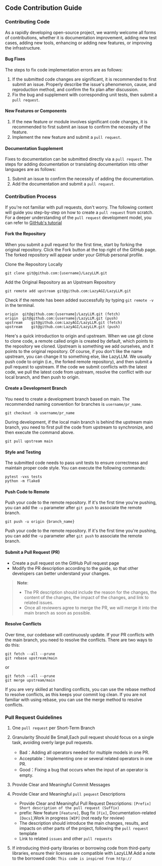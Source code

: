 ## Code Contribution Guide
### Contributing Code

As a rapidly developing open-source project, we warmly welcome all forms of contributions, whether it is documentation improvement, adding new test cases, adding new tools, enhancing or adding new features, or improving the infrastructure.

#### Bug Fixes
The steps to fix code implementation errors are as follows:

1. If the submitted code changes are significant, it is recommended to first submit an issue. Properly describe the issue's phenomenon, cause, and reproduction method, and confirm the fix plan after discussion.
2. Fix the bug and supplement with corresponding unit tests, then submit a ``pull request``.

#### New Features or Components

1. If the new feature or module involves significant code changes, it is recommended to first submit an issue to confirm the necessity of the feature.
2. Implement the new feature and submit a ``pull request``.

#### Documentation Supplement

Fixes to documentation can be submitted directly via a ``pull request``. The steps for adding documentation or translating documentation into other languages are as follows:

1. Submit an issue to confirm the necessity of adding the documentation.
2. Add the documentation and submit a ``pull request``.

### Contribution Process

If you're not familiar with pull requests, don't worry. The following content will guide you step-by-step on how to create a ``pull request`` from scratch. For a deeper understanding of the ``pull request`` development model, you can refer to [GitHub's tutorial](https://docs.github.com/en/github/collaborating-with-issues-and-pull-requests/about-pull-requests)

#### Fork the Repository

When you submit a pull request for the first time, start by forking the original repository. Click the Fork button at the top right of the GitHub page. The forked repository will appear under your GitHub personal profile.

Clone the Repository Locally

``git clone git@github.com:{username}/LazyLLM.git``

Add the Original Repository as an Upstream Repository

``git remote add upstream git@github.com:LazyAGI/LazyLLM.git``

Check if the remote has been added successfully by typing ``git remote -v`` in the terminal.

```
origin	git@github.com:{username}/LazyLLM.git (fetch)
origin	git@github.com:{username}/LazyLLM.git (push)
upstream	git@github.com:LazyAGI/LazyLLM.git (fetch)
upstream	git@github.com:LazyAGI/LazyLLM.git (push)
```

Here's a quick introduction to origin and upstream. When we use git clone to clone code, a remote called origin is created by default, which points to the repository we cloned. Upstream is something we add ourselves, and it points to the original repository. Of course, if you don't like the name upstream, you can change it to something else, like LazyLLM. We usually push code to origin (i.e., the forked remote repository), and then submit a pull request to upstream. If the code we submit conflicts with the latest code, we pull the latest code from upstream, resolve the conflict with our local branch, and then push to origin.

#### Create a Development Branch

You need to create a development branch based on main. The recommended naming convention for branches is ``username/pr_name``.

``git checkout -b username/pr_name``

During development, if the local main branch is behind the upstream main branch, you need to first pull the code from upstream to synchronize, and then execute the command above.

``git pull upstream main``

#### Style and Testing
The submitted code needs to pass unit tests to ensure correctness and maintain proper code style. You can execute the following commands:

```
pytest -vxs tests
python -m flake8
```

#### Push Code to Remote
Push your code to the remote repository. If it's the first time you're pushing, you can add the ``-u`` parameter after ``git push`` to associate the remote branch.

```
git push -u origin {branch_name}
```
Push your code to the remote repository. If it's the first time you're pushing, you can add the -u parameter after ``git push`` to associate the remote branch.

#### Submit a Pull Request (PR)

- Create a pull request on the GitHub Pull request page
- Modify the PR description according to the guide, so that other developers can better understand your changes.

> **Note**:
> - The PR description should include the reason for the changes, the content of the changes, the impact of the changes, and link to related issues.
> - Once all reviewers agree to merge the PR, we will merge it into the main branch as soon as possible.

#### Resolve Conflicts

Over time, our codebase will continuously update. If your PR conflicts with the main branch, you need to resolve the conflicts. There are two ways to do this:

```
git fetch --all --prune
git rebase upstream/main
```
or
```
git fetch --all --prune
git merge upstream/main
```
If you are very skilled at handling conflicts, you can use the rebase method to resolve conflicts, as this keeps your commit log clean. If you are not familiar with using rebase, you can use the merge method to resolve conflicts.

### Pull Request Guidelines

1. One ``pull request`` per Short-Term Branch

2. Granularity Should Be Small,Each pull request should focus on a single task, avoiding overly large pull requests.

   - Bad：Adding all operators needed for multiple models in one PR.
   - Acceptable：Implementing one or several related operators in one PR.
   - Good：Fixing a bug that occurs when the input of an operator is empty.

3. Provide Clear and Meaningful Commit Messages

4. Provide Clear and Meaningful ``pull pequest`` Descriptions

   - Provide Clear and Meaningful Pull Request Descriptions: ``[Prefix] Short description of the pull request (Suffix)``
   - prefix: New feature  ``[Feature]``, Bug fix ``[Fix]``, Documentation-related ``[Docs]``,Work in progress ``[WIP]`` (not ready for review)
   - The description should introduce the main changes, results, and impacts on other parts of the project, following the ``pull request`` template
   - Link to related ``issues`` and other ``pull requests``

5. If introducing third-party libraries or borrowing code from third-party libraries, ensure their licenses are compatible with LazyLLM.Add a note to the borrowed code:  ``This code is inspired from http://``
